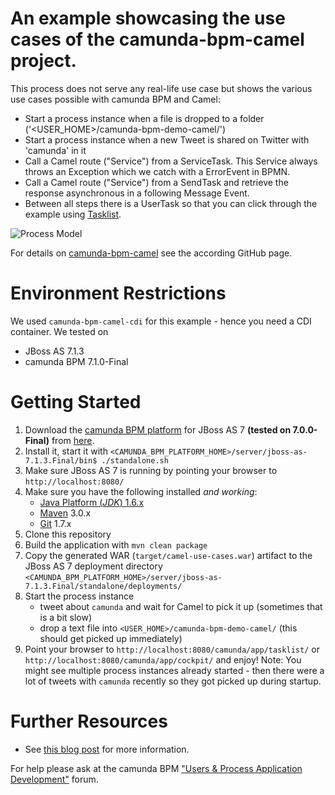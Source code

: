 # An example showcasing the use cases of the camunda-bpm-camel project.

This process does not serve any real-life use case but shows the various use cases possible with camunda BPM and Camel:
* Start a process instance when a file is dropped to a folder ('<USER_HOME>/camunda-bpm-demo-camel/')
* Start a process instance when a new Tweet is shared on Twitter with 'camunda' in it
* Call a Camel route ("Service") from a ServiceTask. This Service always throws an Exception which we catch with a ErrorEvent in BPMN.
* Call a Camel route ("Service") from a SendTask and retrieve the response asynchronous in a following Message Event.
* Between all steps there is a UserTask so that you can click through the example using [Tasklist](http://docs.camunda.org/latest/guides/user-guide/#tasklist).

![Process Model][1]

For details on [camunda-bpm-camel](https://github.com/camunda/camunda-bpm-camel) see the according GitHub page.


# Environment Restrictions

We used `camunda-bpm-camel-cdi` for this example - hence you need a CDI container. We tested on 
* JBoss AS 7.1.3
* camunda BPM 7.1.0-Final


# Getting Started

1. Download the [camunda BPM platform](http://camunda.org/) for JBoss AS 7 **(tested on 7.0.0-Final)** from [here](http://camunda.org/download.html).
1. Install it, start it with `<CAMUNDA_BPM_PLATFORM_HOME>/server/jboss-as-7.1.3.Final/bin$ ./standalone.sh`
1. Make sure JBoss AS 7 is running by pointing your browser to `http://localhost:8080/`
1. Make sure you have the following installed *and working*:
    * [Java Platform (*JDK*) 1.6.x](http://www.oracle.com/technetwork/java/javase/downloads/index.html)
    * [Maven](http://maven.apache.org/) 3.0.x
    * [Git](http://git-scm.com/) 1.7.x
1. Clone this repository
1. Build the application with `mvn clean package`
1. Copy the generated WAR (`target/camel-use-cases.war`) artifact to the JBoss AS 7 deployment directory `<CAMUNDA_BPM_PLATFORM_HOME>/server/jboss-as-7.1.3.Final/standalone/deployments/`
1. Start the process instance
    * tweet about `camunda` and wait for Camel to pick it up (sometimes that is a bit slow)
    * drop a text file into `<USER_HOME>/camunda-bpm-demo-camel/` (this should get picked up immediately)
1. Point your browser to `http://localhost:8080/camunda/app/tasklist/` or `http://localhost:8080/camunda/app/cockpit/` and enjoy! Note: You might see multiple process instances already started - then there were a lot of tweets with `camunda` recently so they got picked up during startup.

# Further Resources

* See [this blog post](http://blog.camunda.org/2013/09/camunda-bpm-apache-camel-integrating.html) for more information.

For help please ask at the camunda BPM ["Users & Process Application Development"](http://camunda.org/community/forum.html) forum.


[1]: https://raw.github.com/camunda/camunda-bpm-camel/master/use-cases.png
